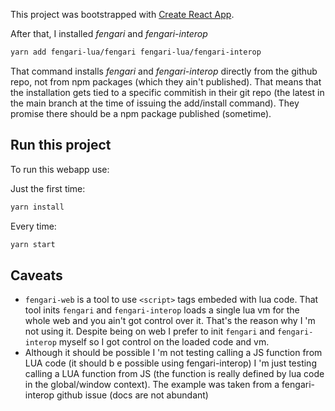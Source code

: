 This project was bootstrapped with [Create React App](https://github.com/facebookincubator/create-react-app).

After that, I installed *fengari* and *fengari-interop*

```bash
yarn add fengari-lua/fengari fengari-lua/fengari-interop
```

That command installs *fengari* and *fengari-interop* directly from the github repo, not from npm packages (which they ain't published). That means that the installation gets tied to a specific commitish in their git repo (the latest in the main branch at the time of issuing the add/install command). They promise there should be a npm package published (sometime).

## Run this project

To run this webapp use:

Just the first time:
```bash
yarn install
```

Every time:
```bash
yarn start
```

## Caveats

* `fengari-web` is a tool to use `<script>` tags embeded with lua code. That tool inits `fengari` and `fengari-interop` loads a single lua vm for the whole web and you ain't got control over it. That's the reason why I 'm not using it. Despite being on web I prefer to init `fengari` and `fengari-interop` myself so I got control on the loaded code and vm.
* Although it should be possible I 'm not testing calling a JS function from LUA code (it should b e possible using fengari-interop) I 'm just testing calling a LUA function from JS (the function is really defined by lua code in the global/window context). The example was taken from a fengari-interop github issue (docs are not abundant)


